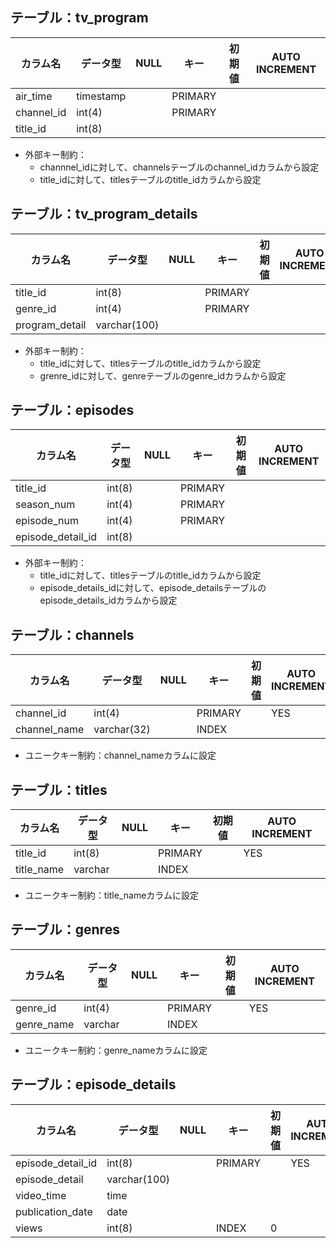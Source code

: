 ## テーブル：tv_program
|カラム名|データ型|NULL|キー|初期値|AUTO INCREMENT|
| ---- | ---- | ---- | ---- | ---- | ---- |
|air_time|timestamp||PRIMARY|||
|channel_id|int(4)||PRIMARY||
|title_id|int(8)||||

- 外部キー制約：
    - channnel_idに対して、channelsテーブルのchannel_idカラムから設定
    - title_idに対して、titlesテーブルのtitle_idカラムから設定

## テーブル：tv_program_details
|カラム名|データ型|NULL|キー|初期値|AUTO INCREMENT|
| ---- | ---- | ---- | ---- | ---- | ---- |
|title_id|int(8)||PRIMARY|||
|genre_id|int(4)||PRIMARY|||
|program_detail|varchar(100)|||||

- 外部キー制約：
    - title_idに対して、titlesテーブルのtitle_idカラムから設定
    - grenre_idに対して、genreテーブルのgenre_idカラムから設定

## テーブル：episodes
|カラム名|データ型|NULL|キー|初期値|AUTO INCREMENT|
| ---- | ---- | ---- | ---- | ---- | ---- |
|title_id|int(8)||PRIMARY|||
|season_num|int(4)||PRIMARY|||
|episode_num|int(4)||PRIMARY|||
|episode_detail_id|int(8)||||



- 外部キー制約：
    - title_idに対して、titlesテーブルのtitle_idカラムから設定
    - episode_details_idに対して、episode_detailsテーブルのepisode_details_idカラムから設定

## テーブル：channels
|カラム名|データ型|NULL|キー|初期値|AUTO INCREMENT|
| ---- | ---- | ---- | ---- | ---- | ---- |
|channel_id|int(4)||PRIMARY||YES|
|channel_name|varchar(32)||INDEX|||

- ユニークキー制約：channel_nameカラムに設定

## テーブル：titles
|カラム名|データ型|NULL|キー|初期値|AUTO INCREMENT|
| ---- | ---- | ---- | ---- | ---- | ---- |
|title_id|int(8)||PRIMARY||YES|
|title_name|varchar||INDEX|||

- ユニークキー制約：title_nameカラムに設定

## テーブル：genres
|カラム名|データ型|NULL|キー|初期値|AUTO INCREMENT|
| ---- | ---- | ---- | ---- | ---- | ---- |
|genre_id|int(4)||PRIMARY||YES|
|genre_name|varchar||INDEX||

- ユニークキー制約：genre_nameカラムに設定

## テーブル：episode_details
|カラム名|データ型|NULL|キー|初期値|AUTO INCREMENT|
| ---- | ---- | ---- | ---- | ---- | ---- |
|episode_detail_id|int(8)||PRIMARY||YES|
|episode_detail|varchar(100)||||
|video_time|time|||||
|publication_date|date|||||
|views|int(8)||INDEX|0||